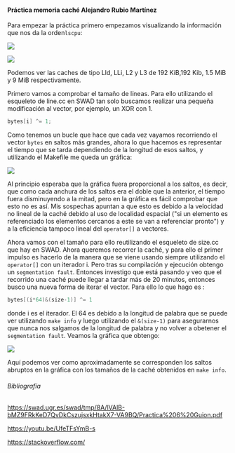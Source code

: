 #### Práctica memoria caché Alejandro Rubio Martínez

Para empezar la práctica primero empezamos visualizando la información que nos da la orden`lscpu`:

![](/home/arubiom/Desktop/git/ED/reto4/cache.png)

![](/home/arubiom/Desktop/git/ED/reto4/nosequeesesto.png)



Podemos ver las caches de tipo Lld, LLi, L2 y L3 de 192 KiB,192 Kib, 1.5 MiB y 9 MiB respectivamente.

Primero vamos a comprobar el tamaño de líneas. Para ello utilizando el esqueleto de line.cc en SWAD tan solo buscamos realizar una pequeña modificación al vector, por ejemplo, un XOR con 1.

```c++
bytes[i] ^= 1;
```

Como tenemos un bucle que hace que cada vez vayamos recorriendo el vector `bytes` en saltos más grandes, ahora lo que hacemos es representar el tiempo que se tarda dependiendo de la longitud de esos saltos, y utilizando el Makefile me queda un gráfica:

![](/home/arubiom/Desktop/git/EC/practica6/line.png)

Al principio esperaba que la gráfica fuera proporcional a los saltos, es decir, que como cada anchura de los saltos era el doble que la anterior, el tiempo fuera disminuyendo a la mitad, pero en la gráfica es fácil comprobar que esto no es así. Mis sospechas apuntan a que esto es debido a la velocidad no lineal de la caché debido al uso de localidad espacial ("si un elemento es referenciado los elementos cercanos  a este se van a referenciar pronto") y a la eficiencia tampoco lineal del `operator[]` a vectores.



Ahora vamos con el tamaño para ello reutilizando el esqueleto de size.cc que hay en SWAD. Ahora queremos recorrer la caché, y para ello el primer impulso es hacerlo de la manera que se viene usando siempre utilizando el `operator[]` con un iterador i. Pero tras su compilación y ejecución obtengo un `segmentation fault`. Entonces investigo que está pasando y veo que el recorrido una caché puede llegar a tardar más de 20 minutos, entonces busco una nueva forma de iterar el vector. Para ello lo que hago es :

```c++
bytes[(i*64)&(size-1)] ^= 1
```



 donde i es el iterador. El 64 es debido a la longitud de palabra que se puede ver utilizando `make info` y luego utilizando el `&(size-1)` para asegurarnos que nunca nos salgamos de la longitud de palabra y no volver a obetener el `segmentation fault`. Veamos la gráfica que obtengo:

![](/home/arubiom/Desktop/git/EC/practica6/size.png)

Aquí podemos ver como aproximadamente se corresponden los saltos abruptos en la gráfica con los tamaños de la caché obtenidos en `make info`.

###### Bibliografía

https://swad.ugr.es/swad/tmp/8A/lVAlB-bMZ9FRkKeD7QvDkCszujsxkHtakX7-VA9BQ/Practica%206%20Guion.pdf

https://youtu.be/UfeTFsYmB-s

https://stackoverflow.com/